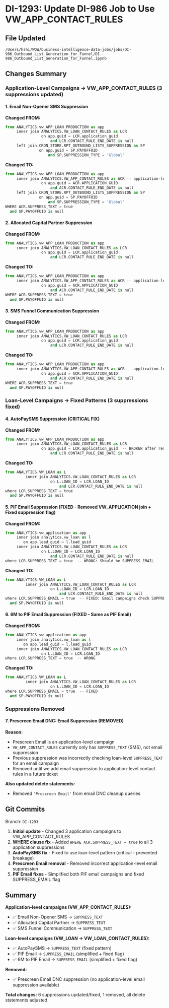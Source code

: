 # DI-1293: Update DI-986 Job to Use VW_APP_CONTACT_RULES

## File Updated
`/Users/hshi/WOW/business-intelligence-data-jobs/jobs/DI-986_Outbound_List_Generation_for_Funnel/DI-986_Outbound_List_Generation_for_Funnel.ipynb`

## Changes Summary

### Application-Level Campaigns → VW_APP_CONTACT_RULES (3 suppressions updated)

#### 1. Email Non-Opener SMS Suppression
**Changed FROM:**
```python
from ANALYTICS.vw_APP_LOAN_PRODUCTION as app
     inner join ANALYTICS.VW_LOAN_CONTACT_RULES as LCR
                on app.guid = LCR.application_guid
                    and LCR.CONTACT_RULE_END_DATE is null
     left join CRON_STORE.RPT_OUTBOUND_LISTS_SUPPRESSION as SP
               on app.guid = SP.PAYOFFUID
                   and SP.SUPPRESSION_TYPE = 'Global'
```

**Changed TO:**
```python
from ANALYTICS.vw_APP_LOAN_PRODUCTION as app
     inner join ANALYTICS.VW_APP_CONTACT_RULES as ACR -- application-level SMS opt out per DI-1293
                on app.guid = ACR.APPLICATION_GUID
                    and ACR.CONTACT_RULE_END_DATE is null
     left join CRON_STORE.RPT_OUTBOUND_LISTS_SUPPRESSION as SP
               on app.guid = SP.PAYOFFUID
                   and SP.SUPPRESSION_TYPE = 'Global'
WHERE ACR.SUPPRESS_TEXT = true
  and SP.PAYOFFUID is null
```

#### 2. Allocated Capital Partner Suppression
**Changed FROM:**
```python
from ANALYTICS.vw_APP_LOAN_PRODUCTION as app
     inner join ANALYTICS.VW_LOAN_CONTACT_RULES as LCR
                on app.guid = LCR.application_guid
                    and LCR.CONTACT_RULE_END_DATE is null
```

**Changed TO:**
```python
from ANALYTICS.vw_APP_LOAN_PRODUCTION as app
     inner join ANALYTICS.VW_APP_CONTACT_RULES as ACR -- application-level SMS opt out per DI-1293
                on app.guid = ACR.APPLICATION_GUID
                    and ACR.CONTACT_RULE_END_DATE is null
WHERE ACR.SUPPRESS_TEXT = true
  and SP.PAYOFFUID is null
```

#### 3. SMS Funnel Communication Suppression
**Changed FROM:**
```python
from ANALYTICS.vw_APP_LOAN_PRODUCTION as app
     inner join ANALYTICS.VW_LOAN_CONTACT_RULES as LCR
                on app.guid = LCR.application_guid
                    and LCR.CONTACT_RULE_END_DATE is null
```

**Changed TO:**
```python
from ANALYTICS.vw_APP_LOAN_PRODUCTION as app
     inner join ANALYTICS.VW_APP_CONTACT_RULES as ACR -- application-level SMS opt out per DI-1293
                on app.guid = ACR.APPLICATION_GUID
                    and ACR.CONTACT_RULE_END_DATE is null
WHERE ACR.SUPPRESS_TEXT = true
  and SP.PAYOFFUID is null
```

### Loan-Level Campaigns → Fixed Patterns (3 suppressions fixed)

#### 4. AutoPaySMS Suppression (CRITICAL FIX)
**Changed FROM:**
```python
from ANALYTICS.vw_APP_LOAN_PRODUCTION as app
     inner join ANALYTICS.VW_LOAN_CONTACT_RULES as LCR
                on app.guid = LCR.application_guid  -- BROKEN after removing APPLICATION_GUID
                    and LCR.CONTACT_RULE_END_DATE is null
```

**Changed TO:**
```python
from ANALYTICS.VW_LOAN as L
         inner join ANALYTICS.VW_LOAN_CONTACT_RULES as LCR
                    on L.LOAN_ID = LCR.LOAN_ID
                        and LCR.CONTACT_RULE_END_DATE is null
where LCR.SUPPRESS_TEXT = true
  and SP.PAYOFFUID is null
```

#### 5. PIF Email Suppression (FIXED - Removed VW_APPLICATION join + Fixed suppression flag)
**Changed FROM:**
```python
from ANALYTICS.vw_application as app
     inner join analytics.vw_loan as l
        on app.lead_guid = l.lead_guid
     inner join ANALYTICS.VW_LOAN_CONTACT_RULES as LCR
                on L.LOAN_ID = LCR.LOAN_ID
                    and LCR.CONTACT_RULE_END_DATE is null
where LCR.SUPPRESS_TEXT = true  -- WRONG: Should be SUPPRESS_EMAIL
```

**Changed TO:**
```python
from ANALYTICS.VW_LOAN as L
         inner join ANALYTICS.VW_LOAN_CONTACT_RULES as LCR
                    on L.LOAN_ID = LCR.LOAN_ID
                        and LCR.CONTACT_RULE_END_DATE is null
where LCR.SUPPRESS_EMAIL = true  -- FIXED: Email campaigns check SUPPRESS_EMAIL
  and SP.PAYOFFUID is null
```

#### 6. 6M to PIF Email Suppression (FIXED - Same as PIF Email)
**Changed FROM:**
```python
from ANALYTICS.vw_application as app
     inner join analytics.vw_loan as l
        on app.lead_guid = l.lead_guid
     inner join ANALYTICS.VW_LOAN_CONTACT_RULES as LCR
                on L.LOAN_ID = LCR.LOAN_ID
where LCR.SUPPRESS_TEXT = true  -- WRONG
```

**Changed TO:**
```python
from ANALYTICS.VW_LOAN as L
         inner join ANALYTICS.VW_LOAN_CONTACT_RULES as LCR
                    on L.LOAN_ID = LCR.LOAN_ID
where LCR.SUPPRESS_EMAIL = true  -- FIXED
  and SP.PAYOFFUID is null
```

### Suppressions Removed

#### 7. Prescreen Email DNC: Email Suppression (REMOVED)
**Reason:**
- Prescreen Email is an application-level campaign
- `VW_APP_CONTACT_RULES` currently only has `SUPPRESS_TEXT` (SMS), not email suppression
- Previous suppression was incorrectly checking loan-level `SUPPRESS_TEXT` for an email campaign
- Removed until we add email suppression to application-level contact rules in a future ticket

**Also updated delete statements:**
- Removed `'Prescreen Email'` from email DNC cleanup queries

## Git Commits

Branch: `DI-1293`

1. **Initial update** - Changed 3 application campaigns to VW_APP_CONTACT_RULES
2. **WHERE clause fix** - Added `WHERE ACR.SUPPRESS_TEXT = true` to all 3 application suppressions
3. **AutoPaySMS fix** - Fixed to use loan-level pattern (critical - prevented breakage)
4. **Prescreen Email removal** - Removed incorrect application-level email suppression
5. **PIF Email fixes** - Simplified both PIF email campaigns and fixed SUPPRESS_EMAIL flag

## Summary

**Application-level campaigns (VW_APP_CONTACT_RULES):**
- ✅ Email Non-Opener SMS → `SUPPRESS_TEXT`
- ✅ Allocated Capital Partner → `SUPPRESS_TEXT`
- ✅ SMS Funnel Communication → `SUPPRESS_TEXT`

**Loan-level campaigns (VW_LOAN → VW_LOAN_CONTACT_RULES):**
- ✅ AutoPaySMS → `SUPPRESS_TEXT` (fixed pattern)
- ✅ PIF Email → `SUPPRESS_EMAIL` (simplified + fixed flag)
- ✅ 6M to PIF Email → `SUPPRESS_EMAIL` (simplified + fixed flag)

**Removed:**
- ✅ Prescreen Email DNC suppression (no application-level email suppression available)

**Total changes:** 6 suppressions updated/fixed, 1 removed, all delete statements adjusted
